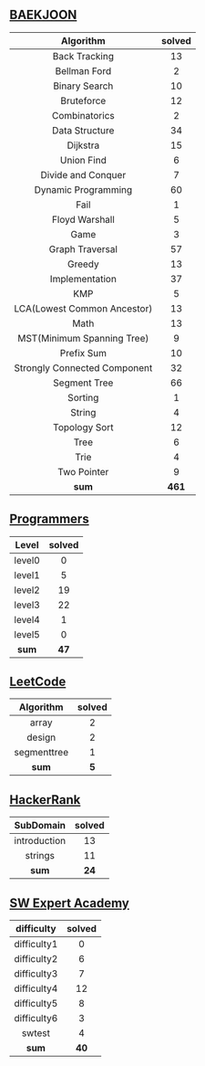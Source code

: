 ## [BAEKJOON](./baekjoon/)
|    Algorithm    | solved |
| :-------------: | :----: |
|Back Tracking|13|
|Bellman Ford|2|
|Binary Search|10|
|Bruteforce|12|
|Combinatorics|2|
|Data Structure|34|
|Dijkstra|15|
|Union Find|6|
|Divide and Conquer|7|
|Dynamic Programming|60|
|Fail|1|
|Floyd Warshall|5|
|Game|3|
|Graph Traversal|57|
|Greedy|13|
|Implementation|37|
|KMP|5|
|LCA(Lowest Common Ancestor)|13|
|Math|13|
|MST(Minimum Spanning Tree)|9|
|Prefix Sum|10|
|Strongly Connected Component|32|
|Segment Tree|66|
|Sorting|1|
|String|4|
|Topology Sort|12|
|Tree|6|
|Trie|4|
|Two Pointer|9|
| **sum** | **461**|

## [Programmers](./programmers/)
|    Level    | solved |
| :-------------: | :----: |
|level0|0|
|level1|5|
|level2|19|
|level3|22|
|level4|1|
|level5|0|
| **sum** | **47**|

## [LeetCode](./leetcode/)
|    Algorithm    | solved |
| :-------------: | :----: |
|array|2|
|design|2|
|segmenttree|1|
| **sum** | **5**|

## [HackerRank](./hackerrank/)
|    SubDomain    | solved |
| :-------------: | :----: |
|introduction|13|
|strings|11|
| **sum** | **24**|

## [SW Expert Academy](./swea/)
|    difficulty    | solved |
| :-------------: | :----: |
|difficulty1|0|
|difficulty2|6|
|difficulty3|7|
|difficulty4|12|
|difficulty5|8|
|difficulty6|3|
|swtest|4|
| **sum** | **40**|

